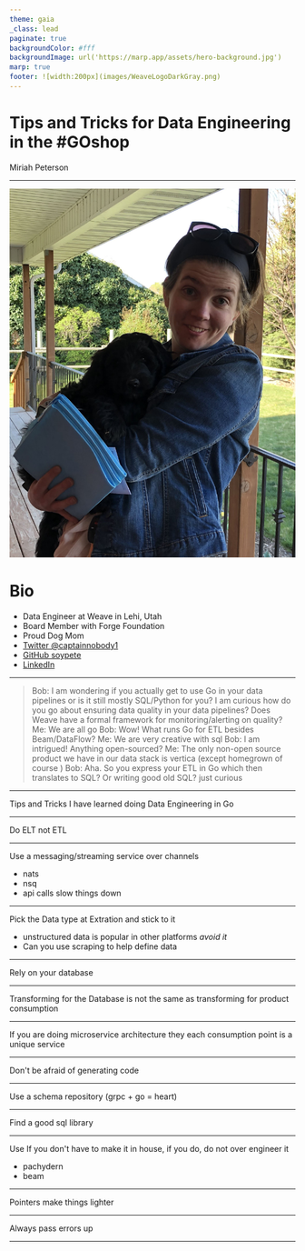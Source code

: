 ```yaml
---
theme: gaia
_class: lead
paginate: true
backgroundColor: #fff
backgroundImage: url('https://marp.app/assets/hero-background.jpg')
marp: true
footer: ![width:200px](images/WeaveLogoDarkGray.png)
---
```


# Tips and Tricks for Data Engineering in the #GOshop
Miriah Peterson
<!-- 
Abstract: --> 

___


![bg right fit](images/IMG_3232.jpg)

# Bio

- Data Engineer at Weave in Lehi, Utah
- Board Member with Forge Foundation
- Proud Dog Mom
- [Twitter @captainnobody1](https://www.twitter.com/captainnobody1)
- [GitHub soypete](https://www.github.com/soypete)
- [LinkedIn](https://www.linkedin.com/in/miriah-peterson-35649b5b)

---

>Bob: I am wondering if you actually get to use Go in your data pipelines or is it still mostly SQL/Python for you? I am curious how do you go about ensuring data quality in your data pipelines? Does Weave have a formal framework for monitoring/alerting on quality?
Me:  We are all go
Bob: Wow! What runs Go for ETL besides Beam/DataFlow?
Me: We are very creative with sql
Bob: I am intrigued! Anything open-sourced?
Me: The only non-open source product we have in our data stack is vertica (except homegrown of course )
Bob: Aha. So you express your ETL in Go which then translates to SQL? Or writing good old SQL? just curious

---

Tips and Tricks I have learned doing Data Engineering in Go

---

Do ELT not ETL

--- 

Use a messaging/streaming service over channels
- nats
- nsq
- api calls slow things down

---

Pick the Data type at Extration and stick to it
- unstructured data is popular in other platforms *avoid it*
- Can you use scraping to help define data

---

Rely on your database

--- 

Transforming for the Database is not the same as transforming for product consumption

--- 

If you are doing microservice architecture they each consumption point is a unique service

--- 

Don't be afraid of generating code

--- 

Use a schema repository (grpc + go =  heart)

--- 

Find a good sql library

--- 

Use If you don't have to make it in house, if you do, do not over engineer it 
 - pachydern
 - beam
___

Pointers make things lighter

--- 

Always pass errors up

---